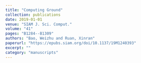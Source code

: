 ```yaml
---
title: "Computing Ground"
collection: publications
date: 2019-01-01
venue: "SIAM J. Sci. Comput."
volume: "41"
pages: "B1284--B1309"
authors: "Bao, Weizhu and Ruan, Xinran"
paperurl: "https://epubs.siam.org/doi/10.1137/19M1240393"
excerpt: ""
category: "manuscripts"
---
```

